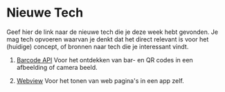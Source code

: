 Nieuwe Tech 
===========

Geef hier de link naar de nieuwe tech die je deze week hebt gevonden.
Je mag tech opvoeren waarvan je denkt dat het direct relevant is voor het (huidige) concept, of bronnen naar 
  tech die je interessant vindt.

1. [Barcode API](https://developers.google.com/vision/android/barcodes-overview)
Voor het ontdekken van bar- en QR codes in een afbeelding of camera beeld.

2. [Webview](https://developer.android.com/reference/android/webkit/WebView.html)
Voor het tonen van web pagina's in een app zelf.